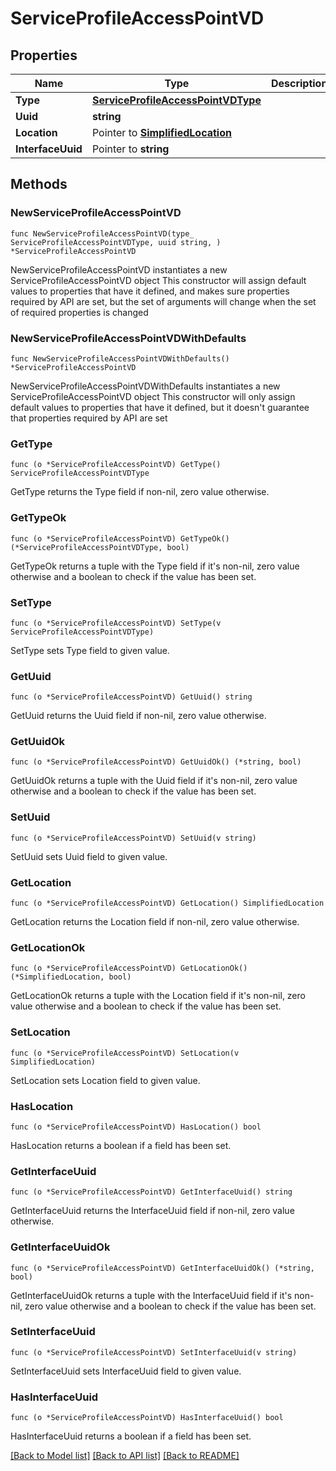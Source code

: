 # ServiceProfileAccessPointVD

## Properties

Name | Type | Description | Notes
------------ | ------------- | ------------- | -------------
**Type** | [**ServiceProfileAccessPointVDType**](ServiceProfileAccessPointVDType.md) |  | 
**Uuid** | **string** |  | 
**Location** | Pointer to [**SimplifiedLocation**](SimplifiedLocation.md) |  | [optional] 
**InterfaceUuid** | Pointer to **string** |  | [optional] 

## Methods

### NewServiceProfileAccessPointVD

`func NewServiceProfileAccessPointVD(type_ ServiceProfileAccessPointVDType, uuid string, ) *ServiceProfileAccessPointVD`

NewServiceProfileAccessPointVD instantiates a new ServiceProfileAccessPointVD object
This constructor will assign default values to properties that have it defined,
and makes sure properties required by API are set, but the set of arguments
will change when the set of required properties is changed

### NewServiceProfileAccessPointVDWithDefaults

`func NewServiceProfileAccessPointVDWithDefaults() *ServiceProfileAccessPointVD`

NewServiceProfileAccessPointVDWithDefaults instantiates a new ServiceProfileAccessPointVD object
This constructor will only assign default values to properties that have it defined,
but it doesn't guarantee that properties required by API are set

### GetType

`func (o *ServiceProfileAccessPointVD) GetType() ServiceProfileAccessPointVDType`

GetType returns the Type field if non-nil, zero value otherwise.

### GetTypeOk

`func (o *ServiceProfileAccessPointVD) GetTypeOk() (*ServiceProfileAccessPointVDType, bool)`

GetTypeOk returns a tuple with the Type field if it's non-nil, zero value otherwise
and a boolean to check if the value has been set.

### SetType

`func (o *ServiceProfileAccessPointVD) SetType(v ServiceProfileAccessPointVDType)`

SetType sets Type field to given value.


### GetUuid

`func (o *ServiceProfileAccessPointVD) GetUuid() string`

GetUuid returns the Uuid field if non-nil, zero value otherwise.

### GetUuidOk

`func (o *ServiceProfileAccessPointVD) GetUuidOk() (*string, bool)`

GetUuidOk returns a tuple with the Uuid field if it's non-nil, zero value otherwise
and a boolean to check if the value has been set.

### SetUuid

`func (o *ServiceProfileAccessPointVD) SetUuid(v string)`

SetUuid sets Uuid field to given value.


### GetLocation

`func (o *ServiceProfileAccessPointVD) GetLocation() SimplifiedLocation`

GetLocation returns the Location field if non-nil, zero value otherwise.

### GetLocationOk

`func (o *ServiceProfileAccessPointVD) GetLocationOk() (*SimplifiedLocation, bool)`

GetLocationOk returns a tuple with the Location field if it's non-nil, zero value otherwise
and a boolean to check if the value has been set.

### SetLocation

`func (o *ServiceProfileAccessPointVD) SetLocation(v SimplifiedLocation)`

SetLocation sets Location field to given value.

### HasLocation

`func (o *ServiceProfileAccessPointVD) HasLocation() bool`

HasLocation returns a boolean if a field has been set.

### GetInterfaceUuid

`func (o *ServiceProfileAccessPointVD) GetInterfaceUuid() string`

GetInterfaceUuid returns the InterfaceUuid field if non-nil, zero value otherwise.

### GetInterfaceUuidOk

`func (o *ServiceProfileAccessPointVD) GetInterfaceUuidOk() (*string, bool)`

GetInterfaceUuidOk returns a tuple with the InterfaceUuid field if it's non-nil, zero value otherwise
and a boolean to check if the value has been set.

### SetInterfaceUuid

`func (o *ServiceProfileAccessPointVD) SetInterfaceUuid(v string)`

SetInterfaceUuid sets InterfaceUuid field to given value.

### HasInterfaceUuid

`func (o *ServiceProfileAccessPointVD) HasInterfaceUuid() bool`

HasInterfaceUuid returns a boolean if a field has been set.


[[Back to Model list]](../README.md#documentation-for-models) [[Back to API list]](../README.md#documentation-for-api-endpoints) [[Back to README]](../README.md)


